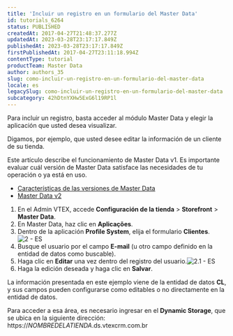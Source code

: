 ```yaml
---
title: 'Incluir un registro en un formulario del Master Data'
id: tutorials_6264
status: PUBLISHED
createdAt: 2017-04-27T21:48:37.277Z
updatedAt: 2023-03-28T23:17:17.849Z
publishedAt: 2023-03-28T23:17:17.849Z
firstPublishedAt: 2017-04-27T23:11:18.994Z
contentType: tutorial
productTeam: Master Data
author: authors_35
slug: como-incluir-un-registro-en-un-formulario-del-master-data
locale: es
legacySlug: como-incluir-un-registro-en-un-formulario-del-master-data
subcategory: 42hDtnYXHw5ExG6l19RP1l
---
```


Para incluir un registro, basta acceder al módulo Master Data y elegir la aplicación que usted desea visualizar.

Digamos, por ejemplo, que usted desee editar la información de un cliente de su tienda.

<div class="alert alert-warning">
Este artículo describe el funcionamiento de Master Data v1. Es importante evaluar cuál versión de Master Data satisface las necesidades de tu operación o ya está en uso.
 <ul>
<li>
<a href="https://help.vtex.com/tutorial/master-data--4otjBnR27u4WUIciQsmkAw#versions-available">
Características de las versiones de Master Data
 </a>
</li>
<li>
<a href=”https://developers.vtex.com/vtex-rest-api/docs/getting-started-1”>
Master Data v2
 </a>
</li>
</ul>
</div>

1. En el Admin VTEX, accede **Configuración de la tienda** > **Storefront** > **Master Data**.
2. En Master Data, haz clic en **Aplicações**.
2. Dentro de la aplicación **Profile System**, elija el formulario **Clientes**.![2 - ES](//images.ctfassets.net/alneenqid6w5/7kSQ92eShaouWUwCA0imYs/a3cfe64fe48033ae60e68fc15dbe2ae3/2_-_ES.png)
3. Busque el usuario por el campo **E-mail** (u otro campo definido en la entidad de datos como buscable).
4. Haga clic en **Editar** una vez dentro del registro del usuario.![2.1 - ES](//images.ctfassets.net/alneenqid6w5/hFSdqx1G2k4gMC8iY2goW/fcaa9acb89874cb847ed8acfc24d7504/2.1_-_ES.png)
5. Haga la edición deseada y haga clic en **Salvar**.

La información presentada en este ejemplo viene de la entidad de datos **CL**, y sus campos pueden configurarse como editables o no directamente en la entidad de datos.

Para acceder a esa área, es necesario ingresar en el **Dynamic Storage**, que se ubica en la siguiente dirección: https://_NOMBREDELATIENDA_.ds.vtexcrm.com.br
